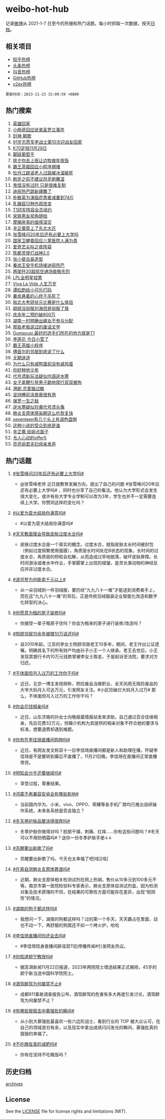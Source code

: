 # weibo-hot-hub

记录[微博](https://www.weibo.com)从 2021-1-7 日至今的热搜和热门话题。每小时抓取一次数据，按天[归档](archives)。

## 相关项目

- [知乎热榜](https://github.com/lonnyzhang423/zhihu-hot-hub)
- [头条热榜](https://github.com/lonnyzhang423/toutiao-hot-hub)
- [抖音热榜](https://github.com/lonnyzhang423/douyin-hot-hub)
- [GitHub热榜](https://github.com/lonnyzhang423/github-hot-hub)
- [v2ex热榜](https://github.com/lonnyzhang423/v2ex-hot-hub)


`更新时间：2023-11-23 15:09:59 +0800`

## 热门搜索

1. [英雄回家](https://m.weibo.cn/search?containerid=100103type%3D1%26t%3D10%26q%3D%23%E8%8B%B1%E9%9B%84%E5%9B%9E%E5%AE%B6%23&stream_entry_id=51&isnewpage=1&extparam=seat%3D1%26pos%3D0%26cate%3D10103%26dgr%3D0%26q%3D%2523%25E8%258B%25B1%25E9%259B%2584%25E5%259B%259E%25E5%25AE%25B6%2523%26stream_entry_id%3D51%26filter_type%3Drealtimehot%26c_type%3D51%26display_time%3D1700723398%26pre_seqid%3D1700723398035030124137)
1. [小杨哥回应徒弟圣罗兰事件](https://m.weibo.cn/search?containerid=100103type%3D1%26t%3D10%26q%3D%23%E5%B0%8F%E6%9D%A8%E5%93%A5%E5%9B%9E%E5%BA%94%E5%BE%92%E5%BC%9F%E5%9C%A3%E7%BD%97%E5%85%B0%E4%BA%8B%E4%BB%B6%23&stream_entry_id=31&isnewpage=1&extparam=seat%3D1%26lcate%3D5001%26band_rank%3D1%26q%3D%2523%25E5%25B0%258F%25E6%259D%25A8%25E5%2593%25A5%25E5%259B%259E%25E5%25BA%2594%25E5%25BE%2592%25E5%25BC%259F%25E5%259C%25A3%25E7%25BD%2597%25E5%2585%25B0%25E4%25BA%258B%25E4%25BB%25B6%2523%26c_type%3D31%26pos%3D0%26cate%3D5001%26dgr%3D0%26flag%3D2%26stream_entry_id%3D31%26filter_type%3Drealtimehot%26realpos%3D1%26display_time%3D1700723398%26pre_seqid%3D1700723398035030124137)
1. [封神 朝歌](https://m.weibo.cn/search?containerid=100103type%3D1%26t%3D10%26q%3D%E5%B0%81%E7%A5%9E+%E6%9C%9D%E6%AD%8C&stream_entry_id=31&isnewpage=1&extparam=seat%3D1%26lcate%3D5001%26band_rank%3D2%26q%3D%25E5%25B0%2581%25E7%25A5%259E%2520%25E6%259C%259D%25E6%25AD%258C%26c_type%3D31%26pos%3D1%26cate%3D5001%26dgr%3D0%26flag%3D1%26stream_entry_id%3D31%26filter_type%3Drealtimehot%26realpos%3D2%26display_time%3D1700723398%26pre_seqid%3D1700723398035030124137)
1. [91岁志愿军老战士第10次迎战友回家](https://m.weibo.cn/search?containerid=100103type%3D1%26t%3D10%26q%3D%2391%E5%B2%81%E5%BF%97%E6%84%BF%E5%86%9B%E8%80%81%E6%88%98%E5%A3%AB%E7%AC%AC10%E6%AC%A1%E8%BF%8E%E6%88%98%E5%8F%8B%E5%9B%9E%E5%AE%B6%23&stream_entry_id=31&isnewpage=1&extparam=seat%3D1%26lcate%3D5001%26band_rank%3D3%26q%3D%252391%25E5%25B2%2581%25E5%25BF%2597%25E6%2584%25BF%25E5%2586%259B%25E8%2580%2581%25E6%2588%2598%25E5%25A3%25AB%25E7%25AC%25AC10%25E6%25AC%25A1%25E8%25BF%258E%25E6%2588%2598%25E5%258F%258B%25E5%259B%259E%25E5%25AE%25B6%2523%26c_type%3D31%26pos%3D2%26cate%3D5001%26dgr%3D0%26flag%3D0%26stream_entry_id%3D31%26filter_type%3Drealtimehot%26realpos%3D3%26display_time%3D1700723398%26pre_seqid%3D1700723398035030124137)
1. [K70定档11月29日](https://m.weibo.cn/search?containerid=100103type%3D1%26t%3D10%26q%3D%23K70%E5%AE%9A%E6%A1%A311%E6%9C%8829%E6%97%A5%23&stream_entry_id=31&isnewpage=1&extparam=seat%3D1%26lcate%3D5001%26dgr%3D0%26stream_entry_id%3D31%26q%3D%2523K70%25E5%25AE%259A%25E6%25A1%25A311%25E6%259C%258829%25E6%2597%25A5%2523%26c_type%3D31%26is_ad_pos%3D1%26adid%3D212322%26cate%3D5001%26band_rank%3D4%26topic_ad%3D1%26filter_type%3Drealtimehot%26pos%3D3%26display_time%3D1700723398%26pre_seqid%3D1700723398035030124137)
1. [脚踩葡萄干](https://m.weibo.cn/search?containerid=100103type%3D1%26t%3D10%26q%3D%E8%84%9A%E8%B8%A9%E8%91%A1%E8%90%84%E5%B9%B2&stream_entry_id=31&isnewpage=1&extparam=seat%3D1%26lcate%3D5001%26band_rank%3D4%26q%3D%25E8%2584%259A%25E8%25B8%25A9%25E8%2591%25A1%25E8%2590%2584%25E5%25B9%25B2%26c_type%3D31%26pos%3D4%26cate%3D5001%26dgr%3D0%26flag%3D1%26stream_entry_id%3D31%26filter_type%3Drealtimehot%26realpos%3D4%26display_time%3D1700723398%26pre_seqid%3D1700723398035030124137)
1. [除夕你去上班让边牧做年夜饭](https://m.weibo.cn/search?containerid=100103type%3D1%26t%3D10%26q%3D%23%E9%99%A4%E5%A4%95%E4%BD%A0%E5%8E%BB%E4%B8%8A%E7%8F%AD%E8%AE%A9%E8%BE%B9%E7%89%A7%E5%81%9A%E5%B9%B4%E5%A4%9C%E9%A5%AD%23&stream_entry_id=31&isnewpage=1&extparam=seat%3D1%26lcate%3D5001%26band_rank%3D5%26q%3D%2523%25E9%2599%25A4%25E5%25A4%2595%25E4%25BD%25A0%25E5%258E%25BB%25E4%25B8%258A%25E7%258F%25AD%25E8%25AE%25A9%25E8%25BE%25B9%25E7%2589%25A7%25E5%2581%259A%25E5%25B9%25B4%25E5%25A4%259C%25E9%25A5%25AD%2523%26c_type%3D31%26pos%3D5%26cate%3D5001%26dgr%3D0%26flag%3D1%26stream_entry_id%3D31%26filter_type%3Drealtimehot%26realpos%3D5%26display_time%3D1700723398%26pre_seqid%3D1700723398035030124137)
1. [霸王茶姬回应小程序拥堵](https://m.weibo.cn/search?containerid=100103type%3D1%26t%3D10%26q%3D%23%E9%9C%B8%E7%8E%8B%E8%8C%B6%E5%A7%AC%E5%9B%9E%E5%BA%94%E5%B0%8F%E7%A8%8B%E5%BA%8F%E6%8B%A5%E5%A0%B5%23&stream_entry_id=31&isnewpage=1&extparam=seat%3D1%26lcate%3D5001%26band_rank%3D6%26q%3D%2523%25E9%259C%25B8%25E7%258E%258B%25E8%258C%25B6%25E5%25A7%25AC%25E5%259B%259E%25E5%25BA%2594%25E5%25B0%258F%25E7%25A8%258B%25E5%25BA%258F%25E6%258B%25A5%25E5%25A0%25B5%2523%26c_type%3D31%26pos%3D6%26cate%3D5001%26dgr%3D0%26flag%3D1%26stream_entry_id%3D31%26filter_type%3Drealtimehot%26realpos%3D6%26display_time%3D1700723398%26pre_seqid%3D1700723398035030124137)
1. [牡丹江辟谣老人过路被冰溜砸死](https://m.weibo.cn/search?containerid=100103type%3D1%26t%3D10%26q%3D%23%E7%89%A1%E4%B8%B9%E6%B1%9F%E8%BE%9F%E8%B0%A3%E8%80%81%E4%BA%BA%E8%BF%87%E8%B7%AF%E8%A2%AB%E5%86%B0%E6%BA%9C%E7%A0%B8%E6%AD%BB%23&stream_entry_id=31&isnewpage=1&extparam=seat%3D1%26lcate%3D5001%26stream_entry_id%3D31%26q%3D%2523%25E7%2589%25A1%25E4%25B8%25B9%25E6%25B1%259F%25E8%25BE%259F%25E8%25B0%25A3%25E8%2580%2581%25E4%25BA%25BA%25E8%25BF%2587%25E8%25B7%25AF%25E8%25A2%25AB%25E5%2586%25B0%25E6%25BA%259C%25E7%25A0%25B8%25E6%25AD%25BB%2523%26c_type%3D31%26is_ad_pos%3D1%26adid%3D212287%26cate%3D5001%26dgr%3D0%26band_rank%3D7%26filter_type%3Drealtimehot%26pos%3D7%26display_time%3D1700723398%26pre_seqid%3D1700723398035030124137)
1. [刷牙之前不建议将牙刷蘸湿](https://m.weibo.cn/search?containerid=100103type%3D1%26t%3D10%26q%3D%23%E5%88%B7%E7%89%99%E4%B9%8B%E5%89%8D%E4%B8%8D%E5%BB%BA%E8%AE%AE%E5%B0%86%E7%89%99%E5%88%B7%E8%98%B8%E6%B9%BF%23&stream_entry_id=31&isnewpage=1&extparam=seat%3D1%26lcate%3D5001%26band_rank%3D7%26q%3D%2523%25E5%2588%25B7%25E7%2589%2599%25E4%25B9%258B%25E5%2589%258D%25E4%25B8%258D%25E5%25BB%25BA%25E8%25AE%25AE%25E5%25B0%2586%25E7%2589%2599%25E5%2588%25B7%25E8%2598%25B8%25E6%25B9%25BF%2523%26c_type%3D31%26pos%3D8%26cate%3D5001%26dgr%3D0%26flag%3D0%26stream_entry_id%3D31%26filter_type%3Drealtimehot%26realpos%3D7%26display_time%3D1700723398%26pre_seqid%3D1700723398035030124137)
1. [鬼怪没有过时 只是很难复制](https://m.weibo.cn/search?containerid=100103type%3D1%26t%3D10%26q%3D%E9%AC%BC%E6%80%AA%E6%B2%A1%E6%9C%89%E8%BF%87%E6%97%B6+%E5%8F%AA%E6%98%AF%E5%BE%88%E9%9A%BE%E5%A4%8D%E5%88%B6&stream_entry_id=31&isnewpage=1&extparam=seat%3D1%26lcate%3D5001%26band_rank%3D8%26q%3D%25E9%25AC%25BC%25E6%2580%25AA%25E6%25B2%25A1%25E6%259C%2589%25E8%25BF%2587%25E6%2597%25B6%2520%25E5%258F%25AA%25E6%2598%25AF%25E5%25BE%2588%25E9%259A%25BE%25E5%25A4%258D%25E5%2588%25B6%26c_type%3D31%26pos%3D9%26cate%3D5001%26dgr%3D0%26flag%3D0%26stream_entry_id%3D31%26filter_type%3Drealtimehot%26realpos%3D8%26display_time%3D1700723398%26pre_seqid%3D1700723398035030124137)
1. [迪丽热巴跳新疆舞了](https://m.weibo.cn/search?containerid=100103type%3D1%26t%3D10%26q%3D%23%E8%BF%AA%E4%B8%BD%E7%83%AD%E5%B7%B4%E8%B7%B3%E6%96%B0%E7%96%86%E8%88%9E%E4%BA%86%23&stream_entry_id=31&isnewpage=1&extparam=seat%3D1%26lcate%3D5001%26band_rank%3D9%26q%3D%2523%25E8%25BF%25AA%25E4%25B8%25BD%25E7%2583%25AD%25E5%25B7%25B4%25E8%25B7%25B3%25E6%2596%25B0%25E7%2596%2586%25E8%2588%259E%25E4%25BA%2586%2523%26c_type%3D31%26pos%3D10%26cate%3D5001%26dgr%3D0%26flag%3D1%26stream_entry_id%3D31%26filter_type%3Drealtimehot%26realpos%3D9%26display_time%3D1700723398%26pre_seqid%3D1700723398035030124137)
1. [朴敏英为演癌症患者减重到74斤](https://m.weibo.cn/search?containerid=100103type%3D1%26t%3D10%26q%3D%23%E6%9C%B4%E6%95%8F%E8%8B%B1%E4%B8%BA%E6%BC%94%E7%99%8C%E7%97%87%E6%82%A3%E8%80%85%E5%87%8F%E9%87%8D%E5%88%B074%E6%96%A4%23&stream_entry_id=31&isnewpage=1&extparam=seat%3D1%26lcate%3D5001%26band_rank%3D10%26q%3D%2523%25E6%259C%25B4%25E6%2595%258F%25E8%258B%25B1%25E4%25B8%25BA%25E6%25BC%2594%25E7%2599%258C%25E7%2597%2587%25E6%2582%25A3%25E8%2580%2585%25E5%2587%258F%25E9%2587%258D%25E5%2588%25B074%25E6%2596%25A4%2523%26c_type%3D31%26pos%3D11%26cate%3D5001%26dgr%3D0%26flag%3D2%26stream_entry_id%3D31%26filter_type%3Drealtimehot%26realpos%3D10%26display_time%3D1700723398%26pre_seqid%3D1700723398035030124137)
1. [乳腺癌12种外观改变](https://m.weibo.cn/search?containerid=100103type%3D1%26t%3D10%26q%3D%E4%B9%B3%E8%85%BA%E7%99%8C12%E7%A7%8D%E5%A4%96%E8%A7%82%E6%94%B9%E5%8F%98&stream_entry_id=31&isnewpage=1&extparam=seat%3D1%26lcate%3D5001%26band_rank%3D11%26q%3D%25E4%25B9%25B3%25E8%2585%25BA%25E7%2599%258C12%25E7%25A7%258D%25E5%25A4%2596%25E8%25A7%2582%25E6%2594%25B9%25E5%258F%2598%26c_type%3D31%26pos%3D12%26cate%3D5001%26dgr%3D0%26flag%3D1%26stream_entry_id%3D31%26filter_type%3Drealtimehot%26realpos%3D11%26display_time%3D1700723398%26pre_seqid%3D1700723398035030124137)
1. [T1冠军阵容全员续约](https://m.weibo.cn/search?containerid=100103type%3D1%26t%3D10%26q%3D%23T1%E5%86%A0%E5%86%9B%E9%98%B5%E5%AE%B9%E5%85%A8%E5%91%98%E7%BB%AD%E7%BA%A6%23&stream_entry_id=31&isnewpage=1&extparam=seat%3D1%26lcate%3D5001%26band_rank%3D12%26q%3D%2523T1%25E5%2586%25A0%25E5%2586%259B%25E9%2598%25B5%25E5%25AE%25B9%25E5%2585%25A8%25E5%2591%2598%25E7%25BB%25AD%25E7%25BA%25A6%2523%26c_type%3D31%26pos%3D13%26cate%3D5001%26dgr%3D0%26flag%3D0%26stream_entry_id%3D31%26filter_type%3Drealtimehot%26realpos%3D12%26display_time%3D1700723398%26pre_seqid%3D1700723398035030124137)
1. [宋轶男友视角随拍](https://m.weibo.cn/search?containerid=100103type%3D1%26t%3D10%26q%3D%23%E5%AE%8B%E8%BD%B6%E7%94%B7%E5%8F%8B%E8%A7%86%E8%A7%92%E9%9A%8F%E6%8B%8D%23&stream_entry_id=31&isnewpage=1&extparam=seat%3D1%26lcate%3D5001%26band_rank%3D13%26q%3D%2523%25E5%25AE%258B%25E8%25BD%25B6%25E7%2594%25B7%25E5%258F%258B%25E8%25A7%2586%25E8%25A7%2592%25E9%259A%258F%25E6%258B%258D%2523%26c_type%3D31%26pos%3D14%26cate%3D5001%26dgr%3D0%26flag%3D0%26stream_entry_id%3D31%26filter_type%3Drealtimehot%26realpos%3D13%26display_time%3D1700723398%26pre_seqid%3D1700723398035030124137)
1. [摩羯座真的值得深交](https://m.weibo.cn/search?containerid=100103type%3D1%26t%3D10%26q%3D%E6%91%A9%E7%BE%AF%E5%BA%A7%E7%9C%9F%E7%9A%84%E5%80%BC%E5%BE%97%E6%B7%B1%E4%BA%A4&stream_entry_id=31&isnewpage=1&extparam=seat%3D1%26lcate%3D5001%26band_rank%3D14%26q%3D%25E6%2591%25A9%25E7%25BE%25AF%25E5%25BA%25A7%25E7%259C%259F%25E7%259A%2584%25E5%2580%25BC%25E5%25BE%2597%25E6%25B7%25B1%25E4%25BA%25A4%26c_type%3D31%26pos%3D15%26cate%3D5001%26dgr%3D0%26flag%3D1%26stream_entry_id%3D31%26filter_type%3Drealtimehot%26realpos%3D14%26display_time%3D1700723398%26pre_seqid%3D1700723398035030124137)
1. [辛芷蕾穿上了东北大花](https://m.weibo.cn/search?containerid=100103type%3D1%26t%3D10%26q%3D%23%E8%BE%9B%E8%8A%B7%E8%95%BE%E7%A9%BF%E4%B8%8A%E4%BA%86%E4%B8%9C%E5%8C%97%E5%A4%A7%E8%8A%B1%23&stream_entry_id=31&isnewpage=1&extparam=seat%3D1%26lcate%3D5001%26band_rank%3D15%26q%3D%2523%25E8%25BE%259B%25E8%258A%25B7%25E8%2595%25BE%25E7%25A9%25BF%25E4%25B8%258A%25E4%25BA%2586%25E4%25B8%259C%25E5%258C%2597%25E5%25A4%25A7%25E8%258A%25B1%2523%26c_type%3D31%26pos%3D16%26cate%3D5001%26dgr%3D0%26flag%3D1%26stream_entry_id%3D31%26filter_type%3Drealtimehot%26realpos%3D15%26display_time%3D1700723398%26pre_seqid%3D1700723398035030124137)
1. [张雪峰问20年后还有必要上大学吗](https://m.weibo.cn/search?containerid=100103type%3D1%26t%3D10%26q%3D%23%E5%BC%A0%E9%9B%AA%E5%B3%B0%E9%97%AE20%E5%B9%B4%E5%90%8E%E8%BF%98%E6%9C%89%E5%BF%85%E8%A6%81%E4%B8%8A%E5%A4%A7%E5%AD%A6%E5%90%97%23&stream_entry_id=31&isnewpage=1&extparam=seat%3D1%26lcate%3D5001%26band_rank%3D16%26q%3D%2523%25E5%25BC%25A0%25E9%259B%25AA%25E5%25B3%25B0%25E9%2597%25AE20%25E5%25B9%25B4%25E5%2590%258E%25E8%25BF%2598%25E6%259C%2589%25E5%25BF%2585%25E8%25A6%2581%25E4%25B8%258A%25E5%25A4%25A7%25E5%25AD%25A6%25E5%2590%2597%2523%26c_type%3D31%26pos%3D17%26cate%3D5001%26dgr%3D0%26flag%3D0%26stream_entry_id%3D31%26filter_type%3Drealtimehot%26realpos%3D16%26display_time%3D1700723398%26pre_seqid%3D1700723398035030124137)
1. [国家卫健委回应儿童医院人满为患](https://m.weibo.cn/search?containerid=100103type%3D1%26t%3D10%26q%3D%23%E5%9B%BD%E5%AE%B6%E5%8D%AB%E5%81%A5%E5%A7%94%E5%9B%9E%E5%BA%94%E5%84%BF%E7%AB%A5%E5%8C%BB%E9%99%A2%E4%BA%BA%E6%BB%A1%E4%B8%BA%E6%82%A3%23&stream_entry_id=31&isnewpage=1&extparam=seat%3D1%26lcate%3D5001%26band_rank%3D17%26q%3D%2523%25E5%259B%25BD%25E5%25AE%25B6%25E5%258D%25AB%25E5%2581%25A5%25E5%25A7%2594%25E5%259B%259E%25E5%25BA%2594%25E5%2584%25BF%25E7%25AB%25A5%25E5%258C%25BB%25E9%2599%25A2%25E4%25BA%25BA%25E6%25BB%25A1%25E4%25B8%25BA%25E6%2582%25A3%2523%26c_type%3D31%26pos%3D18%26cate%3D5001%26dgr%3D0%26flag%3D1%26stream_entry_id%3D31%26filter_type%3Drealtimehot%26realpos%3D17%26display_time%3D1700723398%26pre_seqid%3D1700723398035030124137)
1. [爱奇艺尖叫之夜阵容](https://m.weibo.cn/search?containerid=100103type%3D1%26t%3D10%26q%3D%E7%88%B1%E5%A5%87%E8%89%BA%E5%B0%96%E5%8F%AB%E4%B9%8B%E5%A4%9C%E9%98%B5%E5%AE%B9&stream_entry_id=31&isnewpage=1&extparam=seat%3D1%26lcate%3D5001%26band_rank%3D18%26q%3D%25E7%2588%25B1%25E5%25A5%2587%25E8%2589%25BA%25E5%25B0%2596%25E5%258F%25AB%25E4%25B9%258B%25E5%25A4%259C%25E9%2598%25B5%25E5%25AE%25B9%26c_type%3D31%26pos%3D19%26cate%3D5001%26dgr%3D0%26flag%3D1%26stream_entry_id%3D31%26filter_type%3Drealtimehot%26realpos%3D18%26display_time%3D1700723398%26pre_seqid%3D1700723398035030124137)
1. [陈都灵提灯战神2.0](https://m.weibo.cn/search?containerid=100103type%3D1%26t%3D10%26q%3D%23%E9%99%88%E9%83%BD%E7%81%B5%E6%8F%90%E7%81%AF%E6%88%98%E7%A5%9E2.0%23&stream_entry_id=31&isnewpage=1&extparam=seat%3D1%26lcate%3D5001%26band_rank%3D19%26q%3D%2523%25E9%2599%2588%25E9%2583%25BD%25E7%2581%25B5%25E6%258F%2590%25E7%2581%25AF%25E6%2588%2598%25E7%25A5%259E2.0%2523%26c_type%3D31%26pos%3D20%26cate%3D5001%26dgr%3D0%26flag%3D1%26stream_entry_id%3D31%26filter_type%3Drealtimehot%26realpos%3D19%26display_time%3D1700723398%26pre_seqid%3D1700723398035030124137)
1. [张小斐古装造型](https://m.weibo.cn/search?containerid=100103type%3D1%26t%3D10%26q%3D%23%E5%BC%A0%E5%B0%8F%E6%96%90%E5%8F%A4%E8%A3%85%E9%80%A0%E5%9E%8B%23&stream_entry_id=31&isnewpage=1&extparam=seat%3D1%26lcate%3D5001%26band_rank%3D20%26q%3D%2523%25E5%25BC%25A0%25E5%25B0%258F%25E6%2596%2590%25E5%258F%25A4%25E8%25A3%2585%25E9%2580%25A0%25E5%259E%258B%2523%26c_type%3D31%26pos%3D21%26cate%3D5001%26dgr%3D0%26flag%3D0%26stream_entry_id%3D31%26filter_type%3Drealtimehot%26realpos%3D20%26display_time%3D1700723398%26pre_seqid%3D1700723398035030124137)
1. [秦岚王安宇机场接迪丽热巴](https://m.weibo.cn/search?containerid=100103type%3D1%26t%3D10%26q%3D%23%E7%A7%A6%E5%B2%9A%E7%8E%8B%E5%AE%89%E5%AE%87%E6%9C%BA%E5%9C%BA%E6%8E%A5%E8%BF%AA%E4%B8%BD%E7%83%AD%E5%B7%B4%23&stream_entry_id=31&isnewpage=1&extparam=seat%3D1%26lcate%3D5001%26band_rank%3D21%26q%3D%2523%25E7%25A7%25A6%25E5%25B2%259A%25E7%258E%258B%25E5%25AE%2589%25E5%25AE%2587%25E6%259C%25BA%25E5%259C%25BA%25E6%258E%25A5%25E8%25BF%25AA%25E4%25B8%25BD%25E7%2583%25AD%25E5%25B7%25B4%2523%26c_type%3D31%26pos%3D22%26cate%3D5001%26dgr%3D0%26flag%3D1%26stream_entry_id%3D31%26filter_type%3Drealtimehot%26realpos%3D21%26display_time%3D1700723398%26pre_seqid%3D1700723398035030124137)
1. [两架歼20超低空通场致敬先烈](https://m.weibo.cn/search?containerid=100103type%3D1%26t%3D10%26q%3D%23%E4%B8%A4%E6%9E%B6%E6%AD%BC20%E8%B6%85%E4%BD%8E%E7%A9%BA%E9%80%9A%E5%9C%BA%E8%87%B4%E6%95%AC%E5%85%88%E7%83%88%23&stream_entry_id=31&isnewpage=1&extparam=seat%3D1%26lcate%3D5001%26band_rank%3D22%26q%3D%2523%25E4%25B8%25A4%25E6%259E%25B6%25E6%25AD%25BC20%25E8%25B6%2585%25E4%25BD%258E%25E7%25A9%25BA%25E9%2580%259A%25E5%259C%25BA%25E8%2587%25B4%25E6%2595%25AC%25E5%2585%2588%25E7%2583%2588%2523%26c_type%3D31%26pos%3D23%26cate%3D5001%26dgr%3D0%26flag%3D0%26stream_entry_id%3D31%26filter_type%3Drealtimehot%26realpos%3D22%26display_time%3D1700723398%26pre_seqid%3D1700723398035030124137)
1. [LPL全明星投票](https://m.weibo.cn/search?containerid=100103type%3D1%26t%3D10%26q%3DLPL%E5%85%A8%E6%98%8E%E6%98%9F%E6%8A%95%E7%A5%A8&stream_entry_id=31&isnewpage=1&extparam=seat%3D1%26lcate%3D5001%26band_rank%3D23%26q%3DLPL%25E5%2585%25A8%25E6%2598%258E%25E6%2598%259F%25E6%258A%2595%25E7%25A5%25A8%26c_type%3D31%26pos%3D24%26cate%3D5001%26dgr%3D0%26flag%3D1%26stream_entry_id%3D31%26filter_type%3Drealtimehot%26realpos%3D23%26display_time%3D1700723398%26pre_seqid%3D1700723398035030124137)
1. [Viva La Vida 人生万岁](https://m.weibo.cn/search?containerid=100103type%3D1%26t%3D10%26q%3DViva+La+Vida+%E4%BA%BA%E7%94%9F%E4%B8%87%E5%B2%81&stream_entry_id=31&isnewpage=1&extparam=seat%3D1%26lcate%3D5001%26band_rank%3D24%26q%3DViva%2520La%2520Vida%2520%25E4%25BA%25BA%25E7%2594%259F%25E4%25B8%2587%25E5%25B2%2581%26c_type%3D31%26pos%3D25%26cate%3D5001%26dgr%3D0%26flag%3D0%26stream_entry_id%3D31%26filter_type%3Drealtimehot%26realpos%3D24%26display_time%3D1700723398%26pre_seqid%3D1700723398035030124137)
1. [谭松韵给小可乐打码](https://m.weibo.cn/search?containerid=100103type%3D1%26t%3D10%26q%3D%23%E8%B0%AD%E6%9D%BE%E9%9F%B5%E7%BB%99%E5%B0%8F%E5%8F%AF%E4%B9%90%E6%89%93%E7%A0%81%23&stream_entry_id=31&isnewpage=1&extparam=seat%3D1%26lcate%3D5001%26band_rank%3D25%26q%3D%2523%25E8%25B0%25AD%25E6%259D%25BE%25E9%259F%25B5%25E7%25BB%2599%25E5%25B0%258F%25E5%258F%25AF%25E4%25B9%2590%25E6%2589%2593%25E7%25A0%2581%2523%26c_type%3D31%26pos%3D26%26cate%3D5001%26dgr%3D0%26flag%3D1%26stream_entry_id%3D31%26filter_type%3Drealtimehot%26realpos%3D25%26display_time%3D1700723398%26pre_seqid%3D1700723398035030124137)
1. [秦岚悬着的心终于吊死了](https://m.weibo.cn/search?containerid=100103type%3D1%26t%3D10%26q%3D%E7%A7%A6%E5%B2%9A%E6%82%AC%E7%9D%80%E7%9A%84%E5%BF%83%E7%BB%88%E4%BA%8E%E5%90%8A%E6%AD%BB%E4%BA%86&stream_entry_id=31&isnewpage=1&extparam=seat%3D1%26lcate%3D5001%26band_rank%3D26%26q%3D%25E7%25A7%25A6%25E5%25B2%259A%25E6%2582%25AC%25E7%259D%2580%25E7%259A%2584%25E5%25BF%2583%25E7%25BB%2588%25E4%25BA%258E%25E5%2590%258A%25E6%25AD%25BB%25E4%25BA%2586%26c_type%3D31%26pos%3D27%26cate%3D5001%26dgr%3D0%26flag%3D0%26stream_entry_id%3D31%26filter_type%3Drealtimehot%26realpos%3D26%26display_time%3D1700723398%26pre_seqid%3D1700723398035030124137)
1. [和北大考研状元比赛是什么体验](https://m.weibo.cn/search?containerid=100103type%3D1%26t%3D10%26q%3D%23%E5%92%8C%E5%8C%97%E5%A4%A7%E8%80%83%E7%A0%94%E7%8A%B6%E5%85%83%E6%AF%94%E8%B5%9B%E6%98%AF%E4%BB%80%E4%B9%88%E4%BD%93%E9%AA%8C%23&stream_entry_id=31&isnewpage=1&extparam=seat%3D1%26lcate%3D5001%26band_rank%3D27%26q%3D%2523%25E5%2592%258C%25E5%258C%2597%25E5%25A4%25A7%25E8%2580%2583%25E7%25A0%2594%25E7%258A%25B6%25E5%2585%2583%25E6%25AF%2594%25E8%25B5%259B%25E6%2598%25AF%25E4%25BB%2580%25E4%25B9%2588%25E4%25BD%2593%25E9%25AA%258C%2523%26c_type%3D31%26pos%3D28%26cate%3D5001%26dgr%3D0%26flag%3D0%26stream_entry_id%3D31%26filter_type%3Drealtimehot%26realpos%3D27%26display_time%3D1700723398%26pre_seqid%3D1700723398035030124137)
1. [姐姐没驯服刘海但是驯服了我](https://m.weibo.cn/search?containerid=100103type%3D1%26t%3D10%26q%3D%23%E5%A7%90%E5%A7%90%E6%B2%A1%E9%A9%AF%E6%9C%8D%E5%88%98%E6%B5%B7%E4%BD%86%E6%98%AF%E9%A9%AF%E6%9C%8D%E4%BA%86%E6%88%91%23&stream_entry_id=31&isnewpage=1&extparam=seat%3D1%26lcate%3D5001%26band_rank%3D28%26q%3D%2523%25E5%25A7%2590%25E5%25A7%2590%25E6%25B2%25A1%25E9%25A9%25AF%25E6%259C%258D%25E5%2588%2598%25E6%25B5%25B7%25E4%25BD%2586%25E6%2598%25AF%25E9%25A9%25AF%25E6%259C%258D%25E4%25BA%2586%25E6%2588%2591%2523%26c_type%3D31%26pos%3D29%26cate%3D5001%26dgr%3D0%26flag%3D1%26stream_entry_id%3D31%26filter_type%3Drealtimehot%26realpos%3D28%26display_time%3D1700723398%26pre_seqid%3D1700723398035030124137)
1. [庆余年二预约破800万](https://m.weibo.cn/search?containerid=100103type%3D1%26t%3D10%26q%3D%23%E5%BA%86%E4%BD%99%E5%B9%B4%E4%BA%8C%E9%A2%84%E7%BA%A6%E7%A0%B4800%E4%B8%87%23&stream_entry_id=31&isnewpage=1&extparam=seat%3D1%26lcate%3D5001%26band_rank%3D29%26q%3D%2523%25E5%25BA%2586%25E4%25BD%2599%25E5%25B9%25B4%25E4%25BA%258C%25E9%25A2%2584%25E7%25BA%25A6%25E7%25A0%25B4800%25E4%25B8%2587%2523%26c_type%3D31%26pos%3D30%26cate%3D5001%26dgr%3D0%26flag%3D0%26stream_entry_id%3D31%26filter_type%3Drealtimehot%26realpos%3D29%26display_time%3D1700723398%26pre_seqid%3D1700723398035030124137)
1. [湖南一村明确出嫁女不参与分配](https://m.weibo.cn/search?containerid=100103type%3D1%26t%3D10%26q%3D%23%E6%B9%96%E5%8D%97%E4%B8%80%E6%9D%91%E6%98%8E%E7%A1%AE%E5%87%BA%E5%AB%81%E5%A5%B3%E4%B8%8D%E5%8F%82%E4%B8%8E%E5%88%86%E9%85%8D%23&stream_entry_id=31&isnewpage=1&extparam=seat%3D1%26lcate%3D5001%26band_rank%3D30%26q%3D%2523%25E6%25B9%2596%25E5%258D%2597%25E4%25B8%2580%25E6%259D%2591%25E6%2598%258E%25E7%25A1%25AE%25E5%2587%25BA%25E5%25AB%2581%25E5%25A5%25B3%25E4%25B8%258D%25E5%258F%2582%25E4%25B8%258E%25E5%2588%2586%25E9%2585%258D%2523%26c_type%3D31%26pos%3D31%26cate%3D5001%26dgr%3D0%26flag%3D0%26stream_entry_id%3D31%26filter_type%3Drealtimehot%26realpos%3D30%26display_time%3D1700723398%26pre_seqid%3D1700723398035030124137)
1. [那些老板说过的废话文学](https://m.weibo.cn/search?containerid=100103type%3D1%26t%3D10%26q%3D%23%E9%82%A3%E4%BA%9B%E8%80%81%E6%9D%BF%E8%AF%B4%E8%BF%87%E7%9A%84%E5%BA%9F%E8%AF%9D%E6%96%87%E5%AD%A6%23&stream_entry_id=31&isnewpage=1&extparam=seat%3D1%26lcate%3D5001%26band_rank%3D31%26q%3D%2523%25E9%2582%25A3%25E4%25BA%259B%25E8%2580%2581%25E6%259D%25BF%25E8%25AF%25B4%25E8%25BF%2587%25E7%259A%2584%25E5%25BA%259F%25E8%25AF%259D%25E6%2596%2587%25E5%25AD%25A6%2523%26c_type%3D31%26pos%3D32%26cate%3D5001%26dgr%3D0%26flag%3D1%26stream_entry_id%3D31%26filter_type%3Drealtimehot%26realpos%3D31%26display_time%3D1700723398%26pre_seqid%3D1700723398035030124137)
1. [Gumayusi 最好的选手们所在的地方就是T1](https://m.weibo.cn/search?containerid=100103type%3D1%26t%3D10%26q%3DGumayusi+%E6%9C%80%E5%A5%BD%E7%9A%84%E9%80%89%E6%89%8B%E4%BB%AC%E6%89%80%E5%9C%A8%E7%9A%84%E5%9C%B0%E6%96%B9%E5%B0%B1%E6%98%AFT1&stream_entry_id=31&isnewpage=1&extparam=seat%3D1%26lcate%3D5001%26band_rank%3D32%26q%3DGumayusi%2520%25E6%259C%2580%25E5%25A5%25BD%25E7%259A%2584%25E9%2580%2589%25E6%2589%258B%25E4%25BB%25AC%25E6%2589%2580%25E5%259C%25A8%25E7%259A%2584%25E5%259C%25B0%25E6%2596%25B9%25E5%25B0%25B1%25E6%2598%25AFT1%26c_type%3D31%26pos%3D33%26cate%3D5001%26dgr%3D0%26flag%3D1%26stream_entry_id%3D31%26filter_type%3Drealtimehot%26realpos%3D32%26display_time%3D1700723398%26pre_seqid%3D1700723398035030124137)
1. [李莲花 今日小雪了](https://m.weibo.cn/search?containerid=100103type%3D1%26t%3D10%26q%3D%E6%9D%8E%E8%8E%B2%E8%8A%B1+%E4%BB%8A%E6%97%A5%E5%B0%8F%E9%9B%AA%E4%BA%86&stream_entry_id=31&isnewpage=1&extparam=seat%3D1%26lcate%3D5001%26band_rank%3D33%26q%3D%25E6%259D%258E%25E8%258E%25B2%25E8%258A%25B1%2520%25E4%25BB%258A%25E6%2597%25A5%25E5%25B0%258F%25E9%259B%25AA%25E4%25BA%2586%26c_type%3D31%26pos%3D34%26cate%3D5001%26dgr%3D0%26flag%3D1%26stream_entry_id%3D31%26filter_type%3Drealtimehot%26realpos%3D33%26display_time%3D1700723398%26pre_seqid%3D1700723398035030124137)
1. [霸王茶姬小程序](https://m.weibo.cn/search?containerid=100103type%3D1%26t%3D10%26q%3D%E9%9C%B8%E7%8E%8B%E8%8C%B6%E5%A7%AC%E5%B0%8F%E7%A8%8B%E5%BA%8F&stream_entry_id=31&isnewpage=1&extparam=seat%3D1%26lcate%3D5001%26band_rank%3D34%26q%3D%25E9%259C%25B8%25E7%258E%258B%25E8%258C%25B6%25E5%25A7%25AC%25E5%25B0%258F%25E7%25A8%258B%25E5%25BA%258F%26c_type%3D31%26pos%3D35%26cate%3D5001%26dgr%3D0%26flag%3D0%26stream_entry_id%3D31%26filter_type%3Drealtimehot%26realpos%3D34%26display_time%3D1700723398%26pre_seqid%3D1700723398035030124137)
1. [傅首尔的邻居到底说了什么](https://m.weibo.cn/search?containerid=100103type%3D1%26t%3D10%26q%3D%23%E5%82%85%E9%A6%96%E5%B0%94%E7%9A%84%E9%82%BB%E5%B1%85%E5%88%B0%E5%BA%95%E8%AF%B4%E4%BA%86%E4%BB%80%E4%B9%88%23&stream_entry_id=31&isnewpage=1&extparam=seat%3D1%26lcate%3D5001%26band_rank%3D35%26q%3D%2523%25E5%2582%2585%25E9%25A6%2596%25E5%25B0%2594%25E7%259A%2584%25E9%2582%25BB%25E5%25B1%2585%25E5%2588%25B0%25E5%25BA%2595%25E8%25AF%25B4%25E4%25BA%2586%25E4%25BB%2580%25E4%25B9%2588%2523%26c_type%3D31%26pos%3D36%26cate%3D5001%26dgr%3D0%26flag%3D0%26stream_entry_id%3D31%26filter_type%3Drealtimehot%26realpos%3D35%26display_time%3D1700723398%26pre_seqid%3D1700723398035030124137)
1. [无期迷途](https://m.weibo.cn/search?containerid=100103type%3D1%26t%3D10%26q%3D%E6%97%A0%E6%9C%9F%E8%BF%B7%E9%80%94&stream_entry_id=31&isnewpage=1&extparam=seat%3D1%26lcate%3D5001%26band_rank%3D36%26q%3D%25E6%2597%25A0%25E6%259C%259F%25E8%25BF%25B7%25E9%2580%2594%26c_type%3D31%26pos%3D37%26cate%3D5001%26dgr%3D0%26flag%3D1%26stream_entry_id%3D31%26filter_type%3Drealtimehot%26realpos%3D36%26display_time%3D1700723398%26pre_seqid%3D1700723398035030124137)
1. [为什么只有咸鸭蛋却没有咸鸡蛋](https://m.weibo.cn/search?containerid=100103type%3D1%26t%3D10%26q%3D%23%E4%B8%BA%E4%BB%80%E4%B9%88%E5%8F%AA%E6%9C%89%E5%92%B8%E9%B8%AD%E8%9B%8B%E5%8D%B4%E6%B2%A1%E6%9C%89%E5%92%B8%E9%B8%A1%E8%9B%8B%23&stream_entry_id=31&isnewpage=1&extparam=seat%3D1%26lcate%3D5001%26band_rank%3D37%26q%3D%2523%25E4%25B8%25BA%25E4%25BB%2580%25E4%25B9%2588%25E5%258F%25AA%25E6%259C%2589%25E5%2592%25B8%25E9%25B8%25AD%25E8%259B%258B%25E5%258D%25B4%25E6%25B2%25A1%25E6%259C%2589%25E5%2592%25B8%25E9%25B8%25A1%25E8%259B%258B%2523%26c_type%3D31%26pos%3D38%26cate%3D5001%26dgr%3D0%26flag%3D0%26stream_entry_id%3D31%26filter_type%3Drealtimehot%26realpos%3D37%26display_time%3D1700723398%26pre_seqid%3D1700723398035030124137)
1. [你好种地少年](https://m.weibo.cn/search?containerid=100103type%3D1%26t%3D10%26q%3D%E4%BD%A0%E5%A5%BD%E7%A7%8D%E5%9C%B0%E5%B0%91%E5%B9%B4&stream_entry_id=31&isnewpage=1&extparam=seat%3D1%26lcate%3D5001%26band_rank%3D38%26q%3D%25E4%25BD%25A0%25E5%25A5%25BD%25E7%25A7%258D%25E5%259C%25B0%25E5%25B0%2591%25E5%25B9%25B4%26c_type%3D31%26pos%3D39%26cate%3D5001%26dgr%3D0%26flag%3D1%26stream_entry_id%3D31%26filter_type%3Drealtimehot%26realpos%3D38%26display_time%3D1700723398%26pre_seqid%3D1700723398035030124137)
1. [代号鸢新玩法疑似内涵逆水寒](https://m.weibo.cn/search?containerid=100103type%3D1%26t%3D10%26q%3D%E4%BB%A3%E5%8F%B7%E9%B8%A2%E6%96%B0%E7%8E%A9%E6%B3%95%E7%96%91%E4%BC%BC%E5%86%85%E6%B6%B5%E9%80%86%E6%B0%B4%E5%AF%92&stream_entry_id=31&isnewpage=1&extparam=seat%3D1%26lcate%3D5001%26band_rank%3D39%26q%3D%25E4%25BB%25A3%25E5%258F%25B7%25E9%25B8%25A2%25E6%2596%25B0%25E7%258E%25A9%25E6%25B3%2595%25E7%2596%2591%25E4%25BC%25BC%25E5%2586%2585%25E6%25B6%25B5%25E9%2580%2586%25E6%25B0%25B4%25E5%25AF%2592%26c_type%3D31%26pos%3D40%26cate%3D5001%26dgr%3D0%26flag%3D1%26stream_entry_id%3D31%26filter_type%3Drealtimehot%26realpos%3D39%26display_time%3D1700723398%26pre_seqid%3D1700723398035030124137)
1. [女子拿鞭引导男子跪地爬行双双被拘](https://m.weibo.cn/search?containerid=100103type%3D1%26t%3D10%26q%3D%23%E5%A5%B3%E5%AD%90%E6%8B%BF%E9%9E%AD%E5%BC%95%E5%AF%BC%E7%94%B7%E5%AD%90%E8%B7%AA%E5%9C%B0%E7%88%AC%E8%A1%8C%E5%8F%8C%E5%8F%8C%E8%A2%AB%E6%8B%98%23&stream_entry_id=31&isnewpage=1&extparam=seat%3D1%26lcate%3D5001%26band_rank%3D40%26q%3D%2523%25E5%25A5%25B3%25E5%25AD%2590%25E6%258B%25BF%25E9%259E%25AD%25E5%25BC%2595%25E5%25AF%25BC%25E7%2594%25B7%25E5%25AD%2590%25E8%25B7%25AA%25E5%259C%25B0%25E7%2588%25AC%25E8%25A1%258C%25E5%258F%258C%25E5%258F%258C%25E8%25A2%25AB%25E6%258B%2598%2523%26c_type%3D31%26pos%3D41%26cate%3D5001%26dgr%3D0%26flag%3D0%26stream_entry_id%3D31%26filter_type%3Drealtimehot%26realpos%3D40%26display_time%3D1700723398%26pre_seqid%3D1700723398035030124137)
1. [港剧 恋爱脑过敏](https://m.weibo.cn/search?containerid=100103type%3D1%26t%3D10%26q%3D%E6%B8%AF%E5%89%A7+%E6%81%8B%E7%88%B1%E8%84%91%E8%BF%87%E6%95%8F&stream_entry_id=31&isnewpage=1&extparam=seat%3D1%26lcate%3D5001%26band_rank%3D41%26q%3D%25E6%25B8%25AF%25E5%2589%25A7%2520%25E6%2581%258B%25E7%2588%25B1%25E8%2584%2591%25E8%25BF%2587%25E6%2595%258F%26c_type%3D31%26pos%3D42%26cate%3D5001%26dgr%3D0%26flag%3D0%26stream_entry_id%3D31%26filter_type%3Drealtimehot%26realpos%3D41%26display_time%3D1700723398%26pre_seqid%3D1700723398035030124137)
1. [坚持睡前涂唇膏很有用](https://m.weibo.cn/search?containerid=100103type%3D1%26t%3D10%26q%3D%E5%9D%9A%E6%8C%81%E7%9D%A1%E5%89%8D%E6%B6%82%E5%94%87%E8%86%8F%E5%BE%88%E6%9C%89%E7%94%A8&stream_entry_id=31&isnewpage=1&extparam=seat%3D1%26lcate%3D5001%26band_rank%3D42%26q%3D%25E5%259D%259A%25E6%258C%2581%25E7%259D%25A1%25E5%2589%258D%25E6%25B6%2582%25E5%2594%2587%25E8%2586%258F%25E5%25BE%2588%25E6%259C%2589%25E7%2594%25A8%26c_type%3D31%26pos%3D43%26cate%3D5001%26dgr%3D0%26flag%3D0%26stream_entry_id%3D31%26filter_type%3Drealtimehot%26realpos%3D42%26display_time%3D1700723398%26pre_seqid%3D1700723398035030124137)
1. [保罗一生之敌](https://m.weibo.cn/search?containerid=100103type%3D1%26t%3D10%26q%3D%23%E4%BF%9D%E7%BD%97%E4%B8%80%E7%94%9F%E4%B9%8B%E6%95%8C%23&stream_entry_id=31&isnewpage=1&extparam=seat%3D1%26lcate%3D5001%26band_rank%3D43%26q%3D%2523%25E4%25BF%259D%25E7%25BD%2597%25E4%25B8%2580%25E7%2594%259F%25E4%25B9%258B%25E6%2595%258C%2523%26c_type%3D31%26pos%3D44%26cate%3D5001%26dgr%3D0%26flag%3D0%26stream_entry_id%3D31%26filter_type%3Drealtimehot%26realpos%3D43%26display_time%3D1700723398%26pre_seqid%3D1700723398035030124137)
1. [逆水寒疑似抄袭代号鸢头像](https://m.weibo.cn/search?containerid=100103type%3D1%26t%3D10%26q%3D%E9%80%86%E6%B0%B4%E5%AF%92%E7%96%91%E4%BC%BC%E6%8A%84%E8%A2%AD%E4%BB%A3%E5%8F%B7%E9%B8%A2%E5%A4%B4%E5%83%8F&stream_entry_id=31&isnewpage=1&extparam=seat%3D1%26lcate%3D5001%26band_rank%3D44%26q%3D%25E9%2580%2586%25E6%25B0%25B4%25E5%25AF%2592%25E7%2596%2591%25E4%25BC%25BC%25E6%258A%2584%25E8%25A2%25AD%25E4%25BB%25A3%25E5%258F%25B7%25E9%25B8%25A2%25E5%25A4%25B4%25E5%2583%258F%26c_type%3D31%26pos%3D45%26cate%3D5001%26dgr%3D0%26flag%3D0%26stream_entry_id%3D31%26filter_type%3Drealtimehot%26realpos%3D44%26display_time%3D1700723398%26pre_seqid%3D1700723398035030124137)
1. [肺炎支原体感染期这么吃恢复快](https://m.weibo.cn/search?containerid=100103type%3D1%26t%3D10%26q%3D%23%E8%82%BA%E7%82%8E%E6%94%AF%E5%8E%9F%E4%BD%93%E6%84%9F%E6%9F%93%E6%9C%9F%E8%BF%99%E4%B9%88%E5%90%83%E6%81%A2%E5%A4%8D%E5%BF%AB%23&stream_entry_id=31&isnewpage=1&extparam=seat%3D1%26lcate%3D5001%26band_rank%3D45%26q%3D%2523%25E8%2582%25BA%25E7%2582%258E%25E6%2594%25AF%25E5%258E%259F%25E4%25BD%2593%25E6%2584%259F%25E6%259F%2593%25E6%259C%259F%25E8%25BF%2599%25E4%25B9%2588%25E5%2590%2583%25E6%2581%25A2%25E5%25A4%258D%25E5%25BF%25AB%2523%26c_type%3D31%26pos%3D46%26cate%3D5001%26dgr%3D0%26flag%3D0%26stream_entry_id%3D31%26filter_type%3Drealtimehot%26realpos%3D45%26display_time%3D1700723398%26pre_seqid%3D1700723398035030124137)
1. [seventeen有几个头上有调色盘啊](https://m.weibo.cn/search?containerid=100103type%3D1%26t%3D10%26q%3Dseventeen%E6%9C%89%E5%87%A0%E4%B8%AA%E5%A4%B4%E4%B8%8A%E6%9C%89%E8%B0%83%E8%89%B2%E7%9B%98%E5%95%8A&stream_entry_id=31&isnewpage=1&extparam=seat%3D1%26lcate%3D5001%26band_rank%3D46%26q%3Dseventeen%25E6%259C%2589%25E5%2587%25A0%25E4%25B8%25AA%25E5%25A4%25B4%25E4%25B8%258A%25E6%259C%2589%25E8%25B0%2583%25E8%2589%25B2%25E7%259B%2598%25E5%2595%258A%26c_type%3D31%26pos%3D47%26cate%3D5001%26dgr%3D0%26flag%3D0%26stream_entry_id%3D31%26filter_type%3Drealtimehot%26realpos%3D46%26display_time%3D1700723398%26pre_seqid%3D1700723398035030124137)
1. [这种小说的受众到底是谁](https://m.weibo.cn/search?containerid=100103type%3D1%26t%3D10%26q%3D%E8%BF%99%E7%A7%8D%E5%B0%8F%E8%AF%B4%E7%9A%84%E5%8F%97%E4%BC%97%E5%88%B0%E5%BA%95%E6%98%AF%E8%B0%81&stream_entry_id=31&isnewpage=1&extparam=seat%3D1%26lcate%3D5001%26band_rank%3D47%26q%3D%25E8%25BF%2599%25E7%25A7%258D%25E5%25B0%258F%25E8%25AF%25B4%25E7%259A%2584%25E5%258F%2597%25E4%25BC%2597%25E5%2588%25B0%25E5%25BA%2595%25E6%2598%25AF%25E8%25B0%2581%26c_type%3D31%26pos%3D48%26cate%3D5001%26dgr%3D0%26flag%3D0%26stream_entry_id%3D31%26filter_type%3Drealtimehot%26realpos%3D47%26display_time%3D1700723398%26pre_seqid%3D1700723398035030124137)
1. [辛芷蕾 给姐点面子](https://m.weibo.cn/search?containerid=100103type%3D1%26t%3D10%26q%3D%E8%BE%9B%E8%8A%B7%E8%95%BE+%E7%BB%99%E5%A7%90%E7%82%B9%E9%9D%A2%E5%AD%90&stream_entry_id=31&isnewpage=1&extparam=seat%3D1%26lcate%3D5001%26band_rank%3D48%26q%3D%25E8%25BE%259B%25E8%258A%25B7%25E8%2595%25BE%2520%25E7%25BB%2599%25E5%25A7%2590%25E7%2582%25B9%25E9%259D%25A2%25E5%25AD%2590%26c_type%3D31%26pos%3D49%26cate%3D5001%26dgr%3D0%26flag%3D0%26stream_entry_id%3D31%26filter_type%3Drealtimehot%26realpos%3D48%26display_time%3D1700723398%26pre_seqid%3D1700723398035030124137)
1. [令人心动的offer5](https://m.weibo.cn/search?containerid=100103type%3D1%26t%3D10%26q%3D%E4%BB%A4%E4%BA%BA%E5%BF%83%E5%8A%A8%E7%9A%84offer5&stream_entry_id=31&isnewpage=1&extparam=seat%3D1%26lcate%3D5001%26band_rank%3D49%26q%3D%25E4%25BB%25A4%25E4%25BA%25BA%25E5%25BF%2583%25E5%258A%25A8%25E7%259A%2584offer5%26c_type%3D31%26pos%3D50%26cate%3D5001%26dgr%3D0%26flag%3D1%26stream_entry_id%3D31%26filter_type%3Drealtimehot%26realpos%3D49%26display_time%3D1700723398%26pre_seqid%3D1700723398035030124137)
1. [亮亮丽君夫妇母亲发声](https://m.weibo.cn/search?containerid=100103type%3D1%26t%3D10%26q%3D%23%E4%BA%AE%E4%BA%AE%E4%B8%BD%E5%90%9B%E5%A4%AB%E5%A6%87%E6%AF%8D%E4%BA%B2%E5%8F%91%E5%A3%B0%23&stream_entry_id=31&isnewpage=1&extparam=seat%3D1%26lcate%3D5001%26band_rank%3D50%26q%3D%2523%25E4%25BA%25AE%25E4%25BA%25AE%25E4%25B8%25BD%25E5%2590%259B%25E5%25A4%25AB%25E5%25A6%2587%25E6%25AF%258D%25E4%25BA%25B2%25E5%258F%2591%25E5%25A3%25B0%2523%26c_type%3D31%26pos%3D51%26cate%3D5001%26dgr%3D0%26flag%3D1%26stream_entry_id%3D31%26filter_type%3Drealtimehot%26realpos%3D50%26display_time%3D1700723398%26pre_seqid%3D1700723398035030124137)

## 热门话题

1. [#张雪峰问20年后还有必要上大学吗#](https://m.weibo.cn/search?containerid=231522type%3D1%26t%3D10%26q%3D%23%E5%BC%A0%E9%9B%AA%E5%B3%B0%E9%97%AE20%E5%B9%B4%E5%90%8E%E8%BF%98%E6%9C%89%E5%BF%85%E8%A6%81%E4%B8%8A%E5%A4%A7%E5%AD%A6%E5%90%97%23&stream_entry_id=128&isnewpage=1&extparam=seat%3D1%26lcate%3D5004%26c_type%3D128%26cate%3D5004%26pos%3D1-0-0%26unitid%3D1700709509039%26dgr%3D0%26display_time%3D1700723399%26pre_seqid%3D17007233995760735746)
    - @张雪峰老师 近日就教育发展方向，提出了自己的问题 #张雪峰问20年后还有必要上大学吗# ，同时也分享了自己的看法。他认为大学形式会发生很大变化，或许有些大学专业学制可以改为3年，学生也并不一定需要连续上大学。你赞同这样的变化吗？

1. [#以爱为营大结局你满意吗#](https://m.weibo.cn/search?containerid=231522type%3D1%26t%3D10%26q%3D%23%E4%BB%A5%E7%88%B1%E4%B8%BA%E8%90%A5%E5%A4%A7%E7%BB%93%E5%B1%80%E4%BD%A0%E6%BB%A1%E6%84%8F%E5%90%97%23&stream_entry_id=128&isnewpage=1&extparam=seat%3D1%26lcate%3D5004%26c_type%3D128%26cate%3D5004%26pos%3D1-0-1%26unitid%3D1700666028288%26dgr%3D0%26display_time%3D1700723399%26pre_seqid%3D17007233995760735746)
    - #以爱为营大结局你满意吗#

1. [#天天敷面膜会导致皮肤过度水合吗#](https://m.weibo.cn/search?containerid=231522type%3D1%26t%3D10%26q%3D%23%E5%A4%A9%E5%A4%A9%E6%95%B7%E9%9D%A2%E8%86%9C%E4%BC%9A%E5%AF%BC%E8%87%B4%E7%9A%AE%E8%82%A4%E8%BF%87%E5%BA%A6%E6%B0%B4%E5%90%88%E5%90%97%23&stream_entry_id=128&isnewpage=1&extparam=seat%3D1%26lcate%3D5004%26c_type%3D128%26cate%3D5004%26pos%3D1-0-2%26unitid%3D1700716363000%26dgr%3D0%26display_time%3D1700723399%26pre_seqid%3D17007233995760735746)
    - 皮肤过度水合是一个真实的概念。过度水合，就指皮肤太长时间被封包（例如过度频繁使用面膜），角质层长时间处在B状态的现象。长时间的过度水合，角质层的桥粒会松解，从而造成过早地脱落，破坏皮肤屏障。长时间游泳或者水中作业，手掌脚掌上出现的褶皱，是灵长类动物的神经反应并非过度水合。

1. [#波司登为何能卖千元以上#](https://m.weibo.cn/search?containerid=231522type%3D1%26t%3D10%26q%3D%23%E6%B3%A2%E5%8F%B8%E7%99%BB%E4%B8%BA%E4%BD%95%E8%83%BD%E5%8D%96%E5%8D%83%E5%85%83%E4%BB%A5%E4%B8%8A%23&stream_entry_id=128&isnewpage=1&extparam=seat%3D1%26lcate%3D5004%26c_type%3D128%26cate%3D5004%26pos%3D1-0-3%26unitid%3D1700663934273%26dgr%3D0%26display_time%3D1700723399%26pre_seqid%3D17007233995760735746)
    - 从一朵羽绒到一件羽绒服，要历经“九九八十一难”才能送到消费者手上，而在这“九九八十一难”的背后，正是传统羽绒服装企业智能化改造和数字化转型的决心。

1. [#你愿意为租的房子装修吗#](https://m.weibo.cn/search?containerid=231522type%3D1%26t%3D10%26q%3D%23%E4%BD%A0%E6%84%BF%E6%84%8F%E4%B8%BA%E7%A7%9F%E7%9A%84%E6%88%BF%E5%AD%90%E8%A3%85%E4%BF%AE%E5%90%97%23&stream_entry_id=128&isnewpage=1&extparam=seat%3D1%26lcate%3D5004%26c_type%3D128%26cate%3D5004%26pos%3D1-0-4%26unitid%3D1700720873673%26dgr%3D0%26display_time%3D1700723399%26pre_seqid%3D17007233995760735746)
    - 你接受一辈子租房子住吗？你会为租来的房子进行装修/改造吗？

1. [#照顾邻居10余年被赠10万该还吗#](https://m.weibo.cn/search?containerid=231522type%3D1%26t%3D10%26q%3D%23%E7%85%A7%E9%A1%BE%E9%82%BB%E5%B1%8510%E4%BD%99%E5%B9%B4%E8%A2%AB%E8%B5%A010%E4%B8%87%E8%AF%A5%E8%BF%98%E5%90%97%23&stream_entry_id=128&isnewpage=1&extparam=seat%3D1%26lcate%3D5004%26c_type%3D128%26cate%3D5004%26pos%3D1-0-5%26unitid%3D1700710947484%26dgr%3D0%26display_time%3D1700723399%26pre_seqid%3D17007233995760735746)
    - 自2010年起，江苏的李女士照顾邻居老王10多年，期间，老王作出公证遗嘱，明确其名下的所有财产均由孙子小王一个人继承。老王去世后，小王发现其银行卡内10万元钱款曾被李女士取走，于是起诉至法院，要求对方归还。

1. [#不体面但月入过万的工作你干吗#](https://m.weibo.cn/search?containerid=231522type%3D1%26t%3D10%26q%3D%23%E4%B8%8D%E4%BD%93%E9%9D%A2%E4%BD%86%E6%9C%88%E5%85%A5%E8%BF%87%E4%B8%87%E7%9A%84%E5%B7%A5%E4%BD%9C%E4%BD%A0%E5%B9%B2%E5%90%97%23&stream_entry_id=128&isnewpage=1&extparam=seat%3D1%26lcate%3D5004%26c_type%3D128%26cate%3D5004%26pos%3D1-0-6%26unitid%3D1700714549369%26dgr%3D0%26display_time%3D1700723399%26pre_seqid%3D17007233995760735746)
    - 近日，北京一博主发视频称，把捡废品当做职业、全天风雨无阻捡废品的大爷大妈月入可达万元，引发网友关注。#小区捡破烂大妈月入过万# 那么，不体面但月入过万的工作你干吗？

1. [#你会花钱相亲吗#](https://m.weibo.cn/search?containerid=231522type%3D1%26t%3D10%26q%3D%23%E4%BD%A0%E4%BC%9A%E8%8A%B1%E9%92%B1%E7%9B%B8%E4%BA%B2%E5%90%97%23&stream_entry_id=128&isnewpage=1&extparam=seat%3D1%26lcate%3D5004%26c_type%3D128%26cate%3D5004%26pos%3D1-0-7%26unitid%3D1700719995301%26dgr%3D0%26display_time%3D1700723399%26pre_seqid%3D17007233995760735746)
    - 近日，山东济南的孙女士向晚报菌情报站发来求助，自己通过百合佳缘相亲，先后花费32万元，但婚介机构为其提供的相亲对象不符合她的要求与标准，想要退费却遇到难题。

1. [#你有在李佳琦直播间购物吗#](https://m.weibo.cn/search?containerid=231522type%3D1%26t%3D10%26q%3D%23%E4%BD%A0%E6%9C%89%E5%9C%A8%E6%9D%8E%E4%BD%B3%E7%90%A6%E7%9B%B4%E6%92%AD%E9%97%B4%E8%B4%AD%E7%89%A9%E5%90%97%23&stream_entry_id=128&isnewpage=1&extparam=seat%3D1%26lcate%3D5004%26c_type%3D128%26cate%3D5004%26pos%3D1-0-8%26unitid%3D1700702842610%26dgr%3D0%26display_time%3D1700723399%26pre_seqid%3D17007233995760735746)
    - 近日，有网友发文称双十一后李佳琦直播间都是新人和助理在播，怀疑李佳琦是不是要转到幕后不直播了，11月21日晚，李佳琦在直播间正常直播带货。

1. [#明知会分手还要继续吗#](https://m.weibo.cn/search?containerid=231522type%3D1%26t%3D10%26q%3D%23%E6%98%8E%E7%9F%A5%E4%BC%9A%E5%88%86%E6%89%8B%E8%BF%98%E8%A6%81%E7%BB%A7%E7%BB%AD%E5%90%97%23&stream_entry_id=128&isnewpage=1&extparam=seat%3D1%26lcate%3D5004%26c_type%3D128%26cate%3D5004%26pos%3D1-0-9%26unitid%3D1700657592924%26dgr%3D0%26display_time%3D1700723399%26pre_seqid%3D17007233995760735746)
    - 享受过程，尊重结果。

1. [#鸿蒙不再兼容安卓会有哪些影响#](https://m.weibo.cn/search?containerid=231522type%3D1%26t%3D10%26q%3D%23%E9%B8%BF%E8%92%99%E4%B8%8D%E5%86%8D%E5%85%BC%E5%AE%B9%E5%AE%89%E5%8D%93%E4%BC%9A%E6%9C%89%E5%93%AA%E4%BA%9B%E5%BD%B1%E5%93%8D%23&stream_entry_id=128&isnewpage=1&extparam=seat%3D1%26lcate%3D5004%26c_type%3D128%26cate%3D5004%26pos%3D1-0-10%26unitid%3D1700649775362%26dgr%3D0%26display_time%3D1700723399%26pre_seqid%3D17007233995760735746)
    - 当前国内华为、小米、vivo、OPPO、荣耀等各手机厂商均已推出自研操作系统，未来各系统是否会独立？

1. [#冬天用护肤品要涂得很厚吗#](https://m.weibo.cn/search?containerid=231522type%3D1%26t%3D10%26q%3D%23%E5%86%AC%E5%A4%A9%E7%94%A8%E6%8A%A4%E8%82%A4%E5%93%81%E8%A6%81%E6%B6%82%E5%BE%97%E5%BE%88%E5%8E%9A%E5%90%97%23&stream_entry_id=128&isnewpage=1&extparam=seat%3D1%26lcate%3D5004%26c_type%3D128%26cate%3D5004%26pos%3D1-0-11%26unitid%3D1700551691021%26dgr%3D0%26display_time%3D1700723399%26pre_seqid%3D17007233995760735746)
    - 冬季护肤你做得对吗？脸部干燥，刺痛、红痒……你有这些问题吗？#冬天可以不用防晒霜吗#？送你一份冬季护肤手册↓↓

1. [#苏醒要出新歌了吗#](https://m.weibo.cn/search?containerid=231522type%3D1%26t%3D10%26q%3D%23%E8%8B%8F%E9%86%92%E8%A6%81%E5%87%BA%E6%96%B0%E6%AD%8C%E4%BA%86%E5%90%97%23&stream_entry_id=128&isnewpage=1&extparam=seat%3D1%26lcate%3D5004%26c_type%3D128%26cate%3D5004%26pos%3D1-0-12%26unitid%3D1700661826569%26dgr%3D0%26display_time%3D1700723399%26pre_seqid%3D17007233995760735746)
    - 苏醒要出新歌了吗，今天也太幸福了吧[哇][哇]

1. [#在家自测肺炎支原体靠谱吗#](https://m.weibo.cn/search?containerid=231522type%3D1%26t%3D10%26q%3D%23%E5%9C%A8%E5%AE%B6%E8%87%AA%E6%B5%8B%E8%82%BA%E7%82%8E%E6%94%AF%E5%8E%9F%E4%BD%93%E9%9D%A0%E8%B0%B1%E5%90%97%23&stream_entry_id=128&isnewpage=1&extparam=seat%3D1%26lcate%3D5004%26c_type%3D128%26cate%3D5004%26pos%3D1-0-13%26unitid%3D1700713049554%26dgr%3D0%26display_time%3D1700723399%26pre_seqid%3D17007233995760735746)
    - 近期，肺炎支原体相关检测试剂在网上热销，售价从10多元到100多元不等。南京市第一医院检验科专家表示，肺炎支原体自测试剂盒，因为检测对象及技术原理的不同，在结果的可靠性方面可能存在差异，出现“假阴性”的情况。

1. [#湖南的狗子都这样吗#](https://m.weibo.cn/search?containerid=231522type%3D1%26t%3D10%26q%3D%23%E6%B9%96%E5%8D%97%E7%9A%84%E7%8B%97%E5%AD%90%E9%83%BD%E8%BF%99%E6%A0%B7%E5%90%97%23&stream_entry_id=128&isnewpage=1&extparam=seat%3D1%26lcate%3D5004%26c_type%3D128%26cate%3D5004%26pos%3D1-0-14%26unitid%3D1700662409100%26dgr%3D0%26display_time%3D1700723399%26pre_seqid%3D17007233995760735746)
    - 我想问一下，湖南的狗都这样吗？过的第一个冬天，天天霸占在里面，动也不动一下，再舒服的狗窝还不如一个烤火炉，哈哈

1. [#李佳琦直播间你还会去吗#](https://m.weibo.cn/search?containerid=231522type%3D1%26t%3D10%26q%3D%23%E6%9D%8E%E4%BD%B3%E7%90%A6%E7%9B%B4%E6%92%AD%E9%97%B4%E4%BD%A0%E8%BF%98%E4%BC%9A%E5%8E%BB%E5%90%97%23&stream_entry_id=128&isnewpage=1&extparam=seat%3D1%26lcate%3D5004%26c_type%3D128%26cate%3D5004%26pos%3D1-0-15%26unitid%3D1700715515920%26dgr%3D0%26display_time%3D1700723399%26pre_seqid%3D17007233995760735746)
    - #李佳琦现身直播间辟谣双11后停播传闻#引发网友热议。

1. [#你知道颜宁教授吗#](https://m.weibo.cn/search?containerid=231522type%3D1%26t%3D10%26q%3D%23%E4%BD%A0%E7%9F%A5%E9%81%93%E9%A2%9C%E5%AE%81%E6%95%99%E6%8E%88%E5%90%97%23&stream_entry_id=128&isnewpage=1&extparam=seat%3D1%26lcate%3D5004%26c_type%3D128%26cate%3D5004%26pos%3D1-0-16%26unitid%3D1700713345665%26dgr%3D0%26display_time%3D1700723399%26pre_seqid%3D17007233995760735746)
    - 据澎湃新闻11月22日报道，2023年两院院士增选结果正式揭晓，45岁的颜宁新当选中国科学院院士。

1. [#酒驾醉驾为何屡禁不止#](https://m.weibo.cn/search?containerid=231522type%3D1%26t%3D10%26q%3D%23%E9%85%92%E9%A9%BE%E9%86%89%E9%A9%BE%E4%B8%BA%E4%BD%95%E5%B1%A1%E7%A6%81%E4%B8%8D%E6%AD%A2%23&stream_entry_id=128&isnewpage=1&extparam=seat%3D1%26lcate%3D5004%26c_type%3D128%26cate%3D5004%26pos%3D1-0-17%26unitid%3D1700710387698%26dgr%3D0%26display_time%3D1700723399%26pre_seqid%3D17007233995760735746)
    - 成都611事故调查报告公布，酒驾醉驾的危害有多大再度引发讨论，酒驾醉驾为何屡禁不止？

1. [#有哪些狠狠击中慕强批的瞬间#](https://m.weibo.cn/search?containerid=231522type%3D1%26t%3D10%26q%3D%23%E6%9C%89%E5%93%AA%E4%BA%9B%E7%8B%A0%E7%8B%A0%E5%87%BB%E4%B8%AD%E6%85%95%E5%BC%BA%E6%89%B9%E7%9A%84%E7%9E%AC%E9%97%B4%23&stream_entry_id=128&isnewpage=1&extparam=seat%3D1%26lcate%3D5004%26c_type%3D128%26cate%3D5004%26pos%3D1-0-18%26unitid%3D1700703759582%26dgr%3D0%26display_time%3D1700723399%26pre_seqid%3D17007233995760735746)
    - 从小到大慕强批最喜欢一些六边形战士，看到行业的 TOP 被大众认可，在自己的领域游刃有余，以及现实中拿出成绩闪闪发光的瞬间，慕强批真的狠狠的幸福了。

1. [#不吃晚饭真的减肥吗#](https://m.weibo.cn/search?containerid=231522type%3D1%26t%3D10%26q%3D%23%E4%B8%8D%E5%90%83%E6%99%9A%E9%A5%AD%E7%9C%9F%E7%9A%84%E5%87%8F%E8%82%A5%E5%90%97%23&stream_entry_id=128&isnewpage=1&extparam=seat%3D1%26lcate%3D5004%26c_type%3D128%26cate%3D5004%26pos%3D1-0-19%26unitid%3D1700707962744%26dgr%3D0%26display_time%3D1700723399%26pre_seqid%3D17007233995760735746)
    - 你有在坚持不吃晚饭吗？


## 历史归档

[archives](archives)

## License

See the [LICENSE](LICENSE) file for license rights and limitations (MIT).
